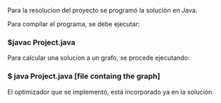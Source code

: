 Para la resolucion del proyecto se programó la solución en Java.

Para compilar el programa, se debe ejecutar:


### $javac Project.java


Para calcular una solucion a un grafo, se procede ejecutando:


### $ java Project.java [file containg the graph]


El optimizador que se implementó, está incorporado ya en la solución.